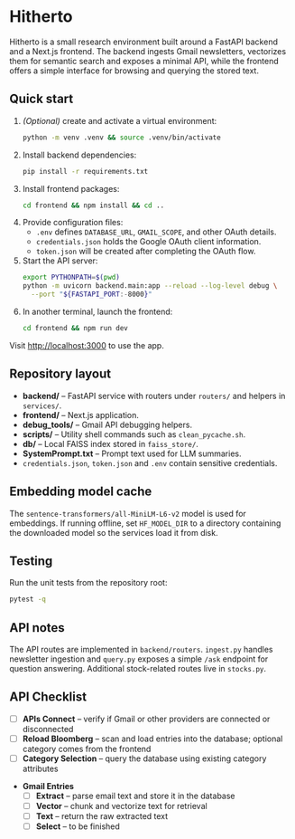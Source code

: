 # Hitherto

Hitherto is a small research environment built around a FastAPI backend and a Next.js frontend. The backend ingests Gmail newsletters, vectorizes them for semantic search and exposes a minimal API, while the frontend offers a simple interface for browsing and querying the stored text.

## Quick start

1. *(Optional)* create and activate a virtual environment:
   ```bash
   python -m venv .venv && source .venv/bin/activate
   ```
2. Install backend dependencies:
   ```bash
   pip install -r requirements.txt
   ```
3. Install frontend packages:
   ```bash
   cd frontend && npm install && cd ..
   ```
4. Provide configuration files:
   - `.env` defines `DATABASE_URL`, `GMAIL_SCOPE`, and other OAuth details.
   - `credentials.json` holds the Google OAuth client information.
   - `token.json` will be created after completing the OAuth flow.
5. Start the API server:
   ```bash
   export PYTHONPATH=$(pwd)
   python -m uvicorn backend.main:app --reload --log-level debug \
     --port "${FASTAPI_PORT:-8000}"
   ```
6. In another terminal, launch the frontend:
   ```bash
   cd frontend && npm run dev
   ```

Visit <http://localhost:3000> to use the app.

## Repository layout

- **backend/** – FastAPI service with routers under `routers/` and helpers in `services/`.
- **frontend/** – Next.js application.
- **debug_tools/** – Gmail API debugging helpers.
- **scripts/** – Utility shell commands such as `clean_pycache.sh`.
- **db/** – Local FAISS index stored in `faiss_store/`.
- **SystemPrompt.txt** – Prompt text used for LLM summaries.
- `credentials.json`, `token.json` and `.env` contain sensitive credentials.

## Embedding model cache

The `sentence-transformers/all-MiniLM-L6-v2` model is used for embeddings. If running offline, set `HF_MODEL_DIR` to a directory containing the downloaded model so the services load it from disk.

## Testing

Run the unit tests from the repository root:

```bash
pytest -q
```

## API notes

The API routes are implemented in `backend/routers`. `ingest.py` handles newsletter ingestion and `query.py` exposes a simple `/ask` endpoint for question answering. Additional stock-related routes live in `stocks.py`.

## API Checklist

- [ ] **APIs Connect** – verify if Gmail or other providers are connected or disconnected
- [ ] **Reload Bloomberg** – scan and load entries into the database; optional category comes from the frontend
- [ ] **Category Selection** – query the database using existing category attributes
- **Gmail Entries**
  - [ ] **Extract** – parse email text and store it in the database
  - [ ] **Vector** – chunk and vectorize text for retrieval
  - [ ] **Text** – return the raw extracted text
  - [ ] **Select** – to be finished
